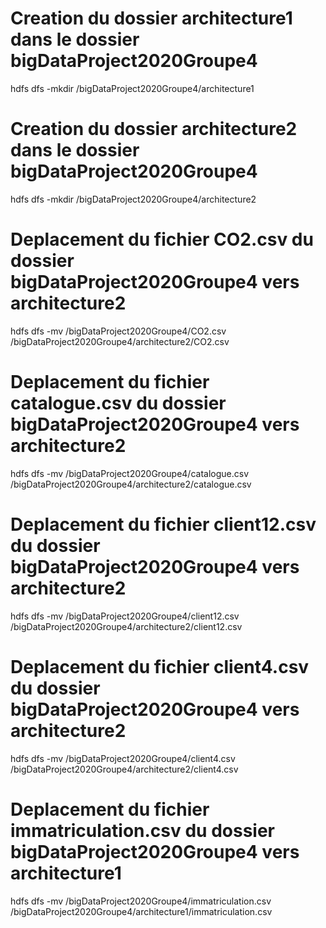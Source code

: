 # Creation du dossier architecture1 dans le dossier bigDataProject2020Groupe4
hdfs dfs -mkdir /bigDataProject2020Groupe4/architecture1

# Creation du dossier architecture2 dans le dossier bigDataProject2020Groupe4
hdfs dfs -mkdir /bigDataProject2020Groupe4/architecture2

# Deplacement du fichier CO2.csv du dossier bigDataProject2020Groupe4 vers architecture2
hdfs dfs -mv /bigDataProject2020Groupe4/CO2.csv /bigDataProject2020Groupe4/architecture2/CO2.csv

# Deplacement du fichier catalogue.csv du dossier bigDataProject2020Groupe4 vers architecture2
hdfs dfs -mv /bigDataProject2020Groupe4/catalogue.csv /bigDataProject2020Groupe4/architecture2/catalogue.csv

# Deplacement du fichier client12.csv du dossier bigDataProject2020Groupe4 vers architecture2
hdfs dfs -mv /bigDataProject2020Groupe4/client12.csv /bigDataProject2020Groupe4/architecture2/client12.csv

# Deplacement du fichier client4.csv du dossier bigDataProject2020Groupe4 vers architecture2
hdfs dfs -mv /bigDataProject2020Groupe4/client4.csv /bigDataProject2020Groupe4/architecture2/client4.csv

# Deplacement du fichier immatriculation.csv du dossier bigDataProject2020Groupe4 vers architecture1
hdfs dfs -mv /bigDataProject2020Groupe4/immatriculation.csv /bigDataProject2020Groupe4/architecture1/immatriculation.csv

